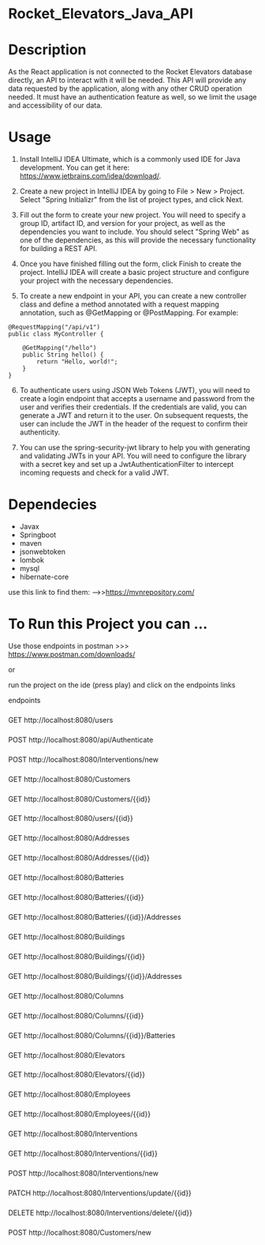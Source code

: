 # Rocket_Elevators_Java_API

# Description

As the React application is not connected to the Rocket Elevators database directly, an API to interact with it will be needed. This API will provide any data requested by the application, along with any other CRUD operation needed. It must have an authentication feature as well, so we limit the usage and accessibility of our data.

# Usage

1. Install IntelliJ IDEA Ultimate, which is a commonly used IDE for Java development. You can get it here: https://www.jetbrains.com/idea/download/.

2. Create a new project in IntelliJ IDEA by going to File > New > Project. Select "Spring Initializr" from the list of project types, and click Next.

3. Fill out the form to create your new project. You will need to specify a group ID, artifact ID, and version for your project, as well as the dependencies you want to include. You should select "Spring Web" as one of the dependencies, as this will provide the necessary functionality for building a REST API.

4. Once you have finished filling out the form, click Finish to create the project. IntelliJ IDEA will create a basic project structure and configure your project with the necessary dependencies.

5. To create a new endpoint in your API, you can create a new controller class and define a method annotated with a request mapping annotation, such as @GetMapping or @PostMapping. For example: 

``` @RestController
@RequestMapping("/api/v1")
public class MyController {

    @GetMapping("/hello")
    public String hello() {
        return "Hello, world!";
    }
}
```

6. To authenticate users using JSON Web Tokens (JWT), you will need to create a login endpoint that accepts a username and password from the user and verifies their credentials. If the credentials are valid, you can generate a JWT and return it to the user. On subsequent requests, the user can include the JWT in the header of the request to confirm their authenticity.

7. You can use the spring-security-jwt library to help you with generating and validating JWTs in your API. You will need to configure the library with a secret key and set up a JwtAuthenticationFilter to intercept incoming requests and check for a valid JWT.

# Dependecies

- Javax
- Springboot
- maven
- jsonwebtoken
- lombok
- mysql
- hibernate-core

use this link to find them: -->>https://mvnrepository.com/

# To Run this Project you can ...

Use those endpoints in postman >>> https://www.postman.com/downloads/

or

run the project on the ide (press play) and click on the endpoints links

endpoints



###
GET http://localhost:8080/users

###
POST http://localhost:8080/api/Authenticate

###
POST http://localhost:8080/Interventions/new

###
GET http://localhost:8080/Customers

###
GET http://localhost:8080/Customers/{{id}}

###
GET http://localhost:8080/users/{{id}}

###
GET http://localhost:8080/Addresses

###
GET http://localhost:8080/Addresses/{{id}}

###
GET http://localhost:8080/Batteries

###
GET http://localhost:8080/Batteries/{{id}}

###
GET http://localhost:8080/Batteries/{{id}}/Addresses

###
GET http://localhost:8080/Buildings

###
GET http://localhost:8080/Buildings/{{id}}

###
GET http://localhost:8080/Buildings/{{id}}/Addresses

###
GET http://localhost:8080/Columns

###
GET http://localhost:8080/Columns/{{id}}

###
GET http://localhost:8080/Columns/{{id}}/Batteries

###
GET http://localhost:8080/Elevators

###
GET http://localhost:8080/Elevators/{{id}}

###
GET http://localhost:8080/Employees

###
GET http://localhost:8080/Employees/{{id}}

###
GET http://localhost:8080/Interventions

###
GET http://localhost:8080/Interventions/{{id}}

###
POST http://localhost:8080/Interventions/new

###
PATCH http://localhost:8080/Interventions/update/{{id}}

###
DELETE http://localhost:8080/Interventions/delete/{{id}}

###
POST http://localhost:8080/Customers/new






